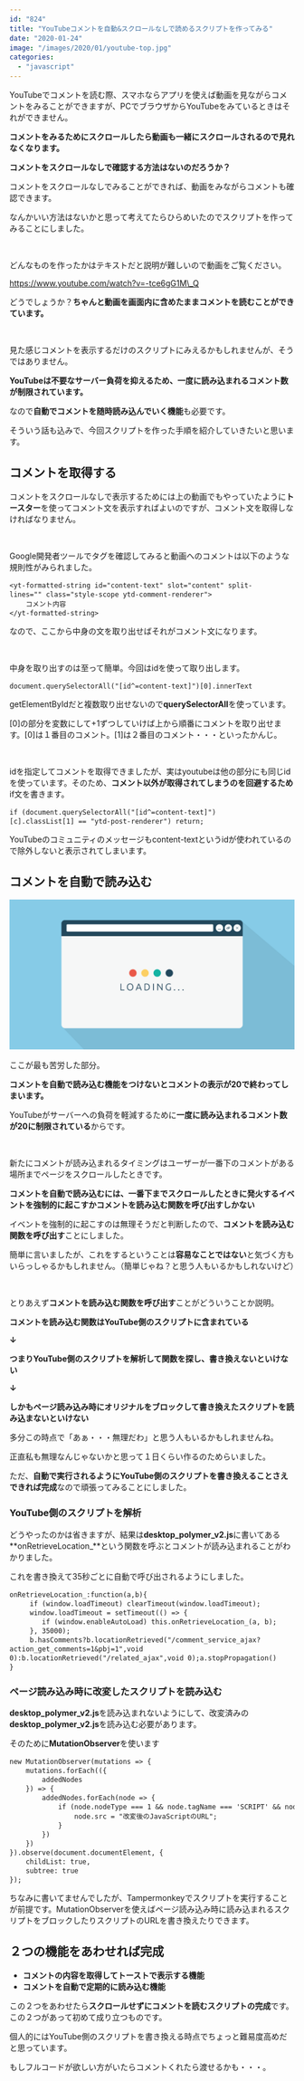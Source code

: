 ```yaml
---
id: "824"
title: "YouTubeコメントを自動&スクロールなしで読めるスクリプトを作ってみる"
date: "2020-01-24"
image: "/images/2020/01/youtube-top.jpg"
categories: 
  - "javascript"
---
```


YouTubeでコメントを読む際、スマホならアプリを使えば動画を見ながらコメントをみることができますが、PCでブラウザからYouTubeをみているときはそれができません。

**コメントをみるためにスクロールしたら動画も一緒にスクロールされるので見れなくなります。**

**コメントをスクロールなしで確認する方法はないのだろうか？**

コメントをスクロールなしでみることができれば、動画をみながらコメントも確認できます。

なんかいい方法はないかと思って考えてたらひらめいたのでスクリプトを作ってみることにしました。

 

どんなものを作ったかはテキストだと説明が難しいので動画をご覧ください。

https://www.youtube.com/watch?v=-tce6gG1M\_Q

どうでしょうか？**ちゃんと動画を画面内に含めたままコメントを読むことができています。**

 

見た感じコメントを表示するだけのスクリプトにみえるかもしれませんが、そうではありません。

**YouTubeは不要なサーバー負荷を抑えるため、一度に読み込まれるコメント数が制限されています。**

なので**自動でコメントを随時読み込んでいく機能**も必要です。

そういう話も込みで、今回スクリプトを作った手順を紹介していきたいと思います。

## コメントを取得する

コメントをスクロールなしで表示するためには上の動画でもやっていたように**トースター**を使ってコメント文を表示すればよいのですが、コメント文を取得しなければなりません。

 

Google開発者ツールでタグを確認してみると動画へのコメントは以下のような規則性がみられました。

```
<yt-formatted-string id="content-text" slot="content" split-lines="" class="style-scope ytd-comment-renderer">
    コメント内容
</yt-formatted-string>
```

なので、ここから中身の文を取り出せばそれがコメント文になります。

 

中身を取り出すのは至って簡単。今回はidを使って取り出します。

```
document.querySelectorAll("[id^=content-text]")[0].innerText
```

getElementByIdだと複数取り出せないので**querySelectorAll**を使っています。

\[0\]の部分を変数にして+1ずつしていけば上から順番にコメントを取り出せます。\[0\]は１番目のコメント。\[1\]は２番目のコメント・・・といったかんじ。

 

idを指定してコメントを取得できましたが、実はyoutubeは他の部分にも同じidを使っています。そのため、**コメント以外が取得されてしまうのを回避するため**if文を書きます。

```
if (document.querySelectorAll("[id^=content-text]")[c].classList[1] == "ytd-post-renderer") return;
```

YouTubeのコミュニティのメッセージもcontent-textというidが使われているので除外しないと表示されてしまいます。

## コメントを自動で読み込む

![](/images/2019/12/loading_flat_an.png)

ここが最も苦労した部分。

**コメントを自動で読み込む機能をつけないとコメントの表示が20で終わってしまいます。**

YouTubeがサーバーへの負荷を軽減するために**一度に読み込まれるコメント数が20に制限されている**からです。

 

新たにコメントが読み込まれるタイミングはユーザーが一番下のコメントがある場所までページをスクロールしたときです。

**コメントを自動で読み込むには、一番下までスクロールしたときに発火するイベントを強制的に起こすかコメントを読み込む関数を呼び出すしかない**

イベントを強制的に起こすのは無理そうだと判断したので、**コメントを読み込む関数を呼び出す**ことにしました。

簡単に言いましたが、これをするということは**容易なことではない**と気づく方もいらっしゃるかもしれません。（簡単じゃね？と思う人もいるかもしれないけど）

 

とりあえず**コメントを読み込む関数を呼び出す**ことがどういうことか説明。

**コメントを読み込む関数はYouTube側のスクリプトに含まれている**

**↓**

**つまりYouTube側のスクリプトを解析して関数を探し、書き換えないといけない**

**↓**

**しかもページ読み込み時にオリジナルをブロックして書き換えたスクリプトを読み込まないといけない**

多分この時点で「あぁ・・・無理だわ」と思う人もいるかもしれませんね。

正直私も無理なんじゃないかと思って１日くらい作るのためらいました。

ただ、**自動で実行されるようにYouTube側のスクリプトを書き換えることさえできれば完成**なので頑張ってみることにしました。

### YouTube側のスクリプトを解析

どうやったのかは省きますが、結果は**desktop\_polymer\_v2.js**に書いてある**onRetrieveLocation\_**という関数を呼ぶとコメントが読み込まれることがわかりました。

これを書き換えて35秒ごとに自動で呼び出されるようにしました。

```
onRetrieveLocation_:function(a,b){
     if (window.loadTimeout) clearTimeout(window.loadTimeout);
     window.loadTimeout = setTimeout(() => {
        if (window.enableAutoLoad) this.onRetrieveLocation_(a, b);
     }, 35000);
     b.hasComments?b.locationRetrieved("/comment_service_ajax?action_get_comments=1&pbj=1",void 0):b.locationRetrieved("/related_ajax",void 0);a.stopPropagation()
}
```

### ページ読み込み時に改変したスクリプトを読み込む

**desktop\_polymer\_v2.js**を読み込まれないようにして、改変済みの**desktop\_polymer\_v2.js**を読み込む必要があります。

そのために**MutationObserver**を使います

```
new MutationObserver(mutations => {
    mutations.forEach(({
        addedNodes
    }) => {
        addedNodes.forEach(node => {
            if (node.nodeType === 1 && node.tagName === 'SCRIPT' && node.src && node.src.includes('desktop_polymer_v2.js')) {
                node.src = "改変後のJavaScriptのURL";
            }
        })
    })
}).observe(document.documentElement, {
    childList: true,
    subtree: true
});
```

ちなみに書いてませんでしたが、Tampermonkeyでスクリプトを実行することが前提です。MutationObserverを使えばページ読み込み時に読み込まれるスクリプトをブロックしたりスクリプトのURLを書き換えたりできます。

## ２つの機能をあわせれば完成

- **コメントの内容を取得してトーストで表示する機能**
- **コメントを自動で定期的に読み込む機能**

この２つをあわせたら**スクロールせずにコメントを読むスクリプトの完成**です。この２つがあって初めて成り立つものです。

個人的にはYouTube側のスクリプトを書き換える時点でちょっと難易度高めだと思っています。

もしフルコードが欲しい方がいたらコメントくれたら渡せるかも・・・。
